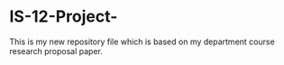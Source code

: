 # IS-12-Project-
This is my new repository file which is based on my department course research proposal paper.
